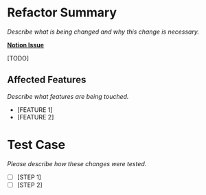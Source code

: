 # Refactor Summary
*Describe what is being changed and why this change is necessary.* <br>

**[Notion Issue]()** <br>

[TODO]

## Affected Features
*Describe what features are being touched.* <br>

- [FEATURE 1]
- [FEATURE 2]

# Test Case
*Please describe how these changes were tested.*
- [ ] [STEP 1]
- [ ] [STEP 2]
